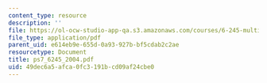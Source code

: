 ```yaml
---
content_type: resource
description: ''
file: https://ol-ocw-studio-app-qa.s3.amazonaws.com/courses/6-245-multivariable-control-systems-spring-2004/49dec6a5afca0fc3191bcd09af24cbe0_ps7_6245_2004.pdf
file_type: application/pdf
parent_uid: e614eb9e-655d-0a93-927b-bf5cdab2c2ae
resourcetype: Document
title: ps7_6245_2004.pdf
uid: 49dec6a5-afca-0fc3-191b-cd09af24cbe0
---
```

